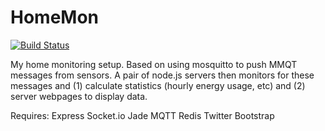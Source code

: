 HomeMon
=======

[![Build Status](https://travis-ci.org/stevetrease/HomeMon.png?branch=master)](https://travis-ci.org/stevetrease/HomeMon)

My home monitoring setup.
Based on using mosquitto to push MMQT messages from sensors. A pair of node.js servers then monitors for these messages and (1) calculate statistics (hourly energy usage, etc) and (2) server webpages to display data.


Requires:
	Express
	Socket.io
	Jade
	MQTT
	Redis
	Twitter Bootstrap
	
